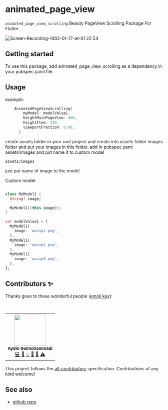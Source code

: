 # animated_page_view

`animated_page_view_scrolling` Beauty PageView Scrolling Package For Flutter.


![Screen-Recording-1402-01-17-at-01 22 54](https://user-images.githubusercontent.com/25421480/230220827-dfc83d26-1772-4d59-87ae-29618a2a1173.gif)



## Getting started

To use this package, add animated_page_view_scrolling as a dependency in your pubspec.yaml file.

## Usage

example:

```dart
    AnimatedPageViewScrolling(
        myModel: modelValue1,
        heightMainPageView: 400,
        heightItem: 320,
        viewportFraction: 0.80,
      )
```
create assets folder in your root project and create into assets folder images folder and put your images in this folder.
add in pubspec.yaml assets/images and put name it to custom model

`assets/images`

just put name of image to the model

Custom model:

```dart

class MyModel1 {
  String? image;

  MyModel1({this.image});
}

var modelValue1 = [
  MyModel1(
    image: 'mainp1.png',
  ),
  MyModel1(
    image: 'mainp2.png',
  ),
  MyModel1(
    image: 'mainp3.png',
  ),
];

```
## Contributors ✨

Thanks goes to these wonderful people ([emoji key](https://allcontributors.org/docs/en/emoji-key)):

<!-- ALL-CONTRIBUTORS-LIST:START - Do not remove or modify this section -->
<!-- prettier-ignore-start -->
<!-- markdownlint-disable -->
<table>
  <tr>
    <td align="center"><a href="https://github.com/AydinGolMohammadi"><img src="https://avatars.githubusercontent.com/u/117850360?v=4" width="100px;" alt=""/><br /><sub><b>Aydin Golmohammadi</b></sub></a><br /><a href="https://github.com/iManYarahmadi/animated_page_view_scrolling/commits?author=EhsanAramide" title="Code">💻</a> <a href="https://github.com/iManYarahmadi/animated_page_view_scrolling?author=EhsanAramide" title="Documentation">📖</a> <a href="#example-aydingolmohammadi" title="Examples">💡</a> <a href="#maintenance-aydingolmohammadi" title="Maintenance">🚧</a> <a href="https://github.com/iManYarahmadi/animated_page_view_scrolling/pull/2" title="Reviewed Pull Requests">👀</a> <a href="https://github.com/iManYarahmadi/animated_page_view_scrolling?author=aydingolmohammadi" title="Tests">⚠️</a></td>
    </sub></a><br /></td>
  </tr>
</table>

<!-- markdownlint-restore -->
<!-- prettier-ignore-end -->

<!-- ALL-CONTRIBUTORS-LIST:END -->

This project follows the [all-contributors](https://github.com/all-contributors/all-contributors) specification. Contributions of any kind welcome!
## See also

 - [github repo](https://github.com/iManYarahmadi/animated_page_view_scrolling.git) 
